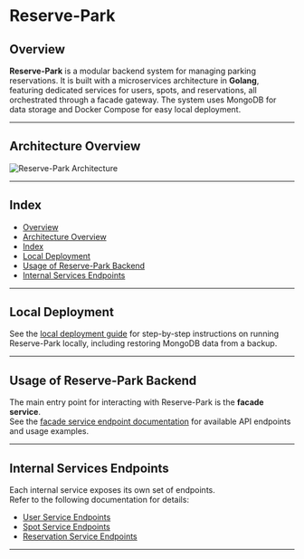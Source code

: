 # Reserve-Park

## Overview

**Reserve-Park** is a modular backend system for managing parking reservations. It is built with a microservices architecture in **Golang**, featuring dedicated services for users, spots, and reservations, all orchestrated through a facade gateway. The system uses MongoDB for data storage and Docker Compose for easy local deployment.

---

## Architecture Overview

![Reserve-Park Architecture](docs/overview.jpg)

---

## Index

- [Overview](#overview)
- [Architecture Overview](#architecture-overview)
- [Index](#index)
- [Local Deployment](#local-deployment)
- [Usage of Reserve-Park Backend](#usage-of-reserve-park-backend)
- [Internal Services Endpoints](#internal-services-endpoints)

---

## Local Deployment

See the [local deployment guide](docs/local.md) for step-by-step instructions on running Reserve-Park locally, including restoring MongoDB data from a backup.

---

## Usage of Reserve-Park Backend

The main entry point for interacting with Reserve-Park is the **facade service**.  
See the [facade service endpoint documentation](docs/facade.md) for available API endpoints and usage examples.

---

## Internal Services Endpoints

Each internal service exposes its own set of endpoints.  
Refer to the following documentation for details:

- [User Service Endpoints](docs/user.md)
- [Spot Service Endpoints](docs/spot.md)
- [Reservation Service Endpoints](docs/reservation.md)

---